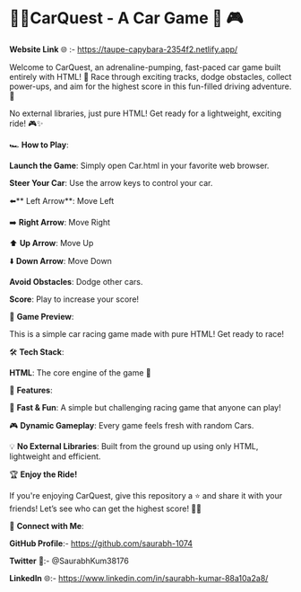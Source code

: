 # 🚗💨CarQuest - A Car Game 🏁 🎮
 
**Website Link** 🌐 :- https://taupe-capybara-2354f2.netlify.app/


Welcome to CarQuest, an adrenaline-pumping, fast-paced car game built entirely with HTML! 🚀 Race through exciting tracks, dodge obstacles, collect power-ups, and aim for the highest score in this fun-filled driving adventure. 🌟
  
No external libraries, just pure HTML! Get ready for a lightweight, exciting ride! 🎮✨        
    
     
🏎️ **How to Play**:       
      
**Launch the Game**: Simply open Car.html in your favorite web browser.    
  
    
**Steer Your Car**: Use the arrow keys to control your car.   

⬅️** Left Arrow**: Move Left

➡️ **Right Arrow**: Move Right
 
⬆️ **Up Arrow**: Move Up

⬇️ **Down Arrow**: Move Down

**Avoid Obstacles**: Dodge other cars.

**Score**: Play to increase your score!




📸 **Game Preview**:

This is a simple car racing game made with pure HTML! Get ready to race!




🛠️  **Tech Stack**:

**HTML**: The core engine of the game 🚗

🚀 **Features**:

🏁 **Fast & Fun**: A simple but challenging racing game that anyone can play!

🎮 **Dynamic Gameplay**: Every game feels fresh with random Cars.

💡 **No External Libraries**: Built from the ground up using only HTML, lightweight and efficient.





🏆 **Enjoy the Ride!**

If you're enjoying CarQuest, give this repository a ⭐️ and share it with your friends! Let’s see who can get the highest score! 🚗💥




🔗 **Connect with Me**:

**GitHub Profile**:- https://github.com/saurabh-1074

**Twitter** 🚀:- @SaurabhKum38176

**LinkedIn** 🌐:- https://www.linkedin.com/in/saurabh-kumar-88a10a2a8/
